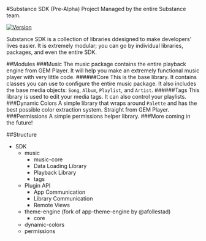 #Substance SDK (Pre-Alpha)
Project Managed by the entire Substance team.

[![Version](https://jitpack.io/v/SubstanceMobile/SDK.svg)](https://jitpack.io/#SubstanceMobile/SDK)

Substance SDK is a collection of libraries ddesigned to make developers' lives easier. It is extremely modular; you can go by individual libraries, packages, and even the entire SDK.

##Modules
###Music
The music package contains the entire playback engine from GEM Player. It will help you make an extremely functional music player with very little code.
######Core
This is the base library. It contains classes you can use to configure the entire music package. It also includes the base media objects: `Song`, `Album`, `Playlist`, and `Artist`.
######Tags
This library is used to edit your media tags. It can also control your playlists.
###Dynamic Colors
A simple library that wraps around `Palette` and has the best possible color extraction system. Straight from GEM Player.
###Permissions
A simple permissions helper library.
###More coming in the future!


##Structure
* SDK
    * music
       * music-core
       * Data Loading Library
       * Playback Library
       * tags
    * Plugin API
       * App Communication
       * Library Communication
       * Remote Views
    * theme-engine (fork of app-theme-engine by @afollestad)
       * core
    * dynamic-colors
    * permissions
